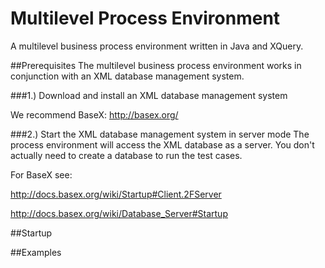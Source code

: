 # Multilevel Process Environment
A multilevel business process environment written in Java and XQuery.

##Prerequisites
The multilevel business process environment works in conjunction with an XML database management system.

###1.) Download and install an XML database management system

We recommend BaseX: http://basex.org/

###2.) Start the XML database management system in server mode
The process environment will access the XML database as a server.
You don't actually need to create a database to run the test cases.
    
For BaseX see: 
    
http://docs.basex.org/wiki/Startup#Client.2FServer
    
http://docs.basex.org/wiki/Database_Server#Startup

##Startup

##Examples
